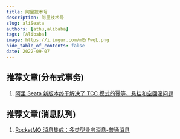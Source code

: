 ```yaml
---
title: 阿里技术号
description: 阿里技术号
slug: aliSeata
authors: [athu,alibaba]
tags: [Alibaba]
image: https://i.imgur.com/mErPwqL.png
hide_table_of_contents: false
date: 2022-09-07
---
```


## 推荐文章(分布式事务)

1. [阿里 Seata 新版本终于解决了 TCC 模式的幂等、悬挂和空回滚问题](https://juejin.cn/post/7139824265825615885#heading-8)


## 推荐文章(消息队列)

1. [RocketMQ 消息集成：多类型业务消息-普通消息](https://juejin.cn/post/7139827799795171359)



<!--truncate-->
